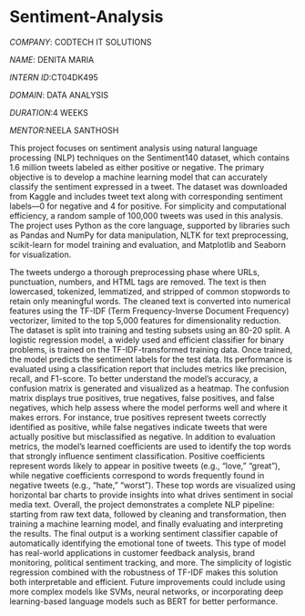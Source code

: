 # Sentiment-Analysis
*COMPANY*: CODTECH IT SOLUTIONS

*NAME*: DENITA MARIA

*INTERN ID*:CT04DK495

*DOMAIN*: DATA ANALYSIS

*DURATION*:4 WEEKS

*MENTOR*:NEELA SANTHOSH

This project focuses on sentiment analysis using natural language processing (NLP) techniques on the Sentiment140 dataset, which contains 1.6 million tweets labeled as either positive or negative. The primary objective is to develop a machine learning model that can accurately classify the sentiment expressed in a tweet. The dataset was downloaded from Kaggle and includes tweet text along with corresponding sentiment labels—0 for negative and 4 for positive. For simplicity and computational efficiency, a random sample of 100,000 tweets was used in this analysis. The project uses Python as the core language, supported by libraries such as Pandas and NumPy for data manipulation, NLTK for text preprocessing, scikit-learn for model training and evaluation, and Matplotlib and Seaborn for visualization. 

The tweets undergo a thorough preprocessing phase where URLs, punctuation, numbers, and HTML tags are removed. The text is then lowercased, tokenized, lemmatized, and stripped of common stopwords to retain only meaningful words. The cleaned text is converted into numerical features using the TF-IDF (Term Frequency-Inverse Document Frequency) vectorizer, limited to the top 5,000 features for dimensionality reduction. The dataset is split into training and testing subsets using an 80-20 split. A logistic regression model, a widely used and efficient classifier for binary problems, is trained on the TF-IDF-transformed training data. Once trained, the model predicts the sentiment labels for the test data. Its performance is evaluated using a classification report that includes metrics like precision, recall, and F1-score. To better understand the model’s accuracy, a confusion matrix is generated and visualized as a heatmap. The confusion matrix displays true positives, true negatives, false positives, and false negatives, which help assess where the model performs well and where it makes errors. For instance, true positives represent tweets correctly identified as positive, while false negatives indicate tweets that were actually positive but misclassified as negative. In addition to evaluation metrics, the model’s learned coefficients are used to identify the top words that strongly influence sentiment classification. Positive coefficients represent words likely to appear in positive tweets (e.g., “love,” “great”), while negative coefficients correspond to words frequently found in negative tweets (e.g., “hate,” “worst”). These top words are visualized using horizontal bar charts to provide insights into what drives sentiment in social media text. Overall, the project demonstrates a complete NLP pipeline: starting from raw text data, followed by cleaning and transformation, then training a machine learning model, and finally evaluating and interpreting the results. The final output is a working sentiment classifier capable of automatically identifying the emotional tone of tweets. This type of model has real-world applications in customer feedback analysis, brand monitoring, political sentiment tracking, and more. The simplicity of logistic regression combined with the robustness of TF-IDF makes this solution both interpretable and efficient. Future improvements could include using more complex models like SVMs, neural networks, or incorporating deep learning-based language models such as BERT for better performance.
